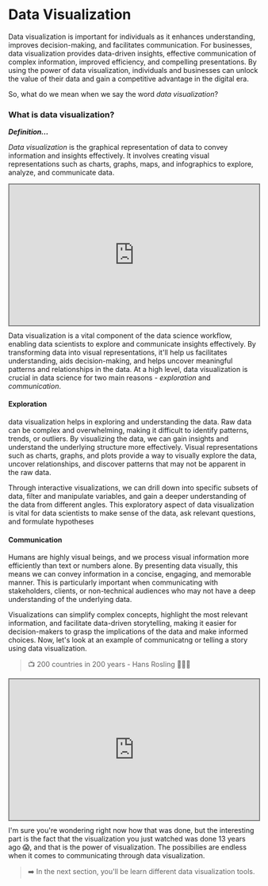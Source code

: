 # Data Visualization
Data visualization is important for individuals as it enhances understanding, improves decision-making, and facilitates communication. For businesses, data visualization provides data-driven insights, effective communication of complex information, improved efficiency, and compelling presentations. By using the power of data visualization, individuals and businesses can unlock the value of their data and gain a competitive advantage in the digital era.

So, what do we mean when we say the word _data visualization_?

### What is data visualization?
<aside>

**_Definition..._**

_Data visualization_ is the graphical representation of data to convey information and insights effectively. It involves creating visual representations such as charts, graphs, maps, and infographics to explore, analyze, and communicate data.

</aside>

<div style="position: relative; padding-bottom: 56.25%; height: 0;"><iframe src="https://www.youtube.com/embed/EC7EBJ1Bn-c?start=4 title="Data Visualization" frameborder="0" allow="accelerometer; autoplay; clipboard-write; encrypted-media; gyroscope; picture-in-picture" allowfullscreen style="position: absolute; top: 0; left: 0; width: 100%; height: 100%; border: 2px solid grey;"></iframe></div>

Data visualization is a vital component of the data science workflow, enabling data scientists to explore and communicate insights effectively. By transforming data into visual representations, it'll help us facilitates understanding, aids decision-making, and helps uncover meaningful patterns and relationships in the data. At a high level, data visualization is crucial in data science for two main reasons - _exploration_ and _communication_.

#### Exploration
data visualization helps in exploring and understanding the data. Raw data can be complex and overwhelming, making it difficult to identify patterns, trends, or outliers. By visualizing the data, we can gain insights and understand the underlying structure more effectively. Visual representations such as charts, graphs, and plots provide a way to visually explore the data, uncover relationships, and discover patterns that may not be apparent in the raw data. 

Through interactive visualizations, we can drill down into specific subsets of data, filter and manipulate variables, and gain a deeper understanding of the data from different angles. This exploratory aspect of data visualization is vital for data scientists to make sense of the data, ask relevant questions, and formulate hypotheses

#### Communication
Humans are highly visual beings, and we process visual information more efficiently than text or numbers alone. By presenting data visually, this means we can convey information in a concise, engaging, and memorable manner. This is particularly important when communicating with stakeholders, clients, or non-technical audiences who may not have a deep understanding of the underlying data. 

Visualizations can simplify complex concepts, highlight the most relevant information, and facilitate data-driven storytelling, making it easier for decision-makers to grasp the implications of the data and make informed choices. Now, let's look at an example of communicatng or telling a story using data visualization.

> 📺 200 countries in 200 years - Hans Rosling 👨🏾‍💻 

<div style="position: relative; padding-bottom: 56.25%; height: 0;"><iframe src="https://www.youtube.com/embed/jbkSRLYSojo" title="Web Scrapping Intro" frameborder="0" allow="accelerometer; autoplay; clipboard-write; encrypted-media; gyroscope; picture-in-picture" allowfullscreen style="position: absolute; top: 0; left: 0; width: 100%; height: 100%; border: 2px solid grey;"></iframe></div>

I'm sure you're wondering right now how that was done, but the interesting part is the fact that the visualization you just watched was done 13 years ago 😱, and that is the power of visualization. The possibilies are endless when it comes to communicating through data visualization.

<!--
In summary, data visualization is essential because it enables us to explore and understand data more effectively, revealing patterns and insights that inform decision-making. It bridges the gap between raw data and meaningful information, allowing us to communicate complex concepts in a clear and engaging manner. By leveraging the power of visualization, we can extract the full value of data and unlock its potential to drive innovation, solve problems, and make data-driven decisions.

# Data visualization for businesses
From decsion making to performance monitoring and customer insights, data visualization plays a crucial role in businesses across various industries. By leveraging visualizations, we can unlock the value of data, gain insights, and drive success in a competitive market landscape.  -->

> ➡️ In the next section, you'll be learn different data visualization tools.
